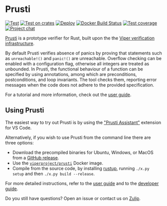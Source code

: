 Prusti
======

[![Test](https://github.com/viperproject/prusti-dev/workflows/Test/badge.svg)](https://github.com/viperproject/prusti-dev/actions?query=workflow%3A"Test"+branch%3Amaster)
[![Test on crates](https://github.com/viperproject/prusti-dev/workflows/Test%20on%20crates/badge.svg)](https://github.com/viperproject/prusti-dev/actions?query=workflow%3A"Test+on+crates"+branch%3Amaster)
[![Deploy](https://github.com/viperproject/prusti-dev/workflows/Deploy/badge.svg)](https://github.com/viperproject/prusti-dev/actions?query=workflow%3A"Deploy"+branch%3Amaster)
[![Docker Build Status](https://img.shields.io/docker/build/viperproject/prusti)](https://hub.docker.com/r/viperproject/prusti)
[![Test coverage](https://codecov.io/gh/viperproject/prusti-dev/branch/master/graph/badge.svg)](https://codecov.io/gh/viperproject/prusti-dev)
[![Project chat](https://img.shields.io/badge/Zulip-join_chat-brightgreen.svg)](https://prusti.zulipchat.com/)

[Prusti](http://www.pm.inf.ethz.ch/research/prusti.html) is a prototype verifier for Rust,
built upon the the [Viper verification infrastructure](http://www.pm.inf.ethz.ch/research/viper.html).

By default Prusti verifies absence of panics by proving that statements such as `unreachable!()` and `panic!()` are unreachable.
Overflow checking can be enabled with a configuration flag, otherwise all integers are treated as unbounded.
In Prusti, the functional behaviour of a function can be specified by using annotations, among which are preconditions, postconditions, and loop invariants.
The tool checks them, reporting error messages when the code does not adhere to the provided specification.

For a tutorial and more information, check out the [user guide](https://viperproject.github.io/prusti-dev/user-guide/).


Using Prusti
------------

The easiest way to try out Prusti is by using the ["Prusti Assistant"](https://marketplace.visualstudio.com/items?itemName=viper-admin.prusti-assistant) extension for VS Code.

Alternatively, if you wish to use Prusti from the command line there are three options:
* Download the precompiled binaries for Ubuntu, Windows, or MacOS from a [GitHub release](https://github.com/viperproject/prusti-dev/releases).
* Use the [`viperproject/prusti`](https://hub.docker.com/r/viperproject/prusti) Docker image.
* Compile from the source code, by installing [rustup](https://rustup.rs/), running `./x.py setup` and then `./x.py build --release`.

For more detailed instructions, refer to the [user guide](https://viperproject.github.io/prusti-dev/user-guide/) and to the [developer guide](https://viperproject.github.io/prusti-dev/dev-guide/).

Do you still have questions? Open an issue or contact us on [Zulip](https://prusti.zulipchat.com/).
